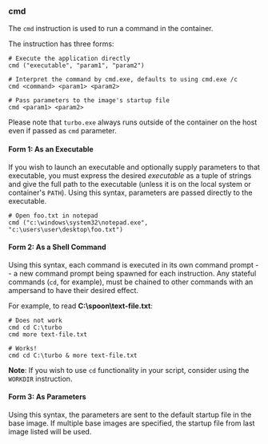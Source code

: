 ### cmd

The `cmd` instruction is used to run a command in the container. 

The instruction has three forms: 

``` 
# Execute the application directly
cmd ("executable", "param1", "param2") 

# Interpret the command by cmd.exe, defaults to using cmd.exe /c
cmd <command> <param1> <param2>

# Pass parameters to the image's startup file
cmd <param1> <param2>
```

Please note that `turbo.exe` always runs outside of the container on the host even if passed as `cmd` parameter.

#### Form 1: As an Executable

If you wish to launch an executable and optionally supply parameters to that executable, you must express the desired *executable* as a tuple of strings and give the full path to the executable (unless it is on the local system or container's `PATH`). Using this syntax, parameters are passed directly to the executable. 

```
# Open foo.txt in notepad
cmd ("c:\windows\system32\notepad.exe", "c:\users\user\desktop\foo.txt")
```

#### Form 2: As a Shell Command

Using this syntax, each command is executed in its own command prompt -- a new command prompt being spawned for each instruction. Any stateful commands (`cd`, for example), must be chained to other commands with an ampersand to have their desired effect. 

For example, to read **C:\spoon\text-file.txt**: 

```
# Does not work
cmd cd C:\turbo
cmd more text-file.txt

# Works!
cmd cd C:\turbo & more text-file.txt
```

**Note**: If you wish to use `cd` functionality in your script, consider using the `WORKDIR` instruction. 

#### Form 3: As Parameters

Using this syntax, the parameters are sent to the default startup file in the base image. If multiple base images are specified, the startup file from last image listed will be used.

